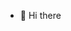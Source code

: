 - 👋 Hi there

<!---
fararodriguez/fararodriguez is a ✨ special ✨ repository because its `README.md` (this file) appears on your GitHub profile.
You can click the Preview link to take a look at your changes.
--->
